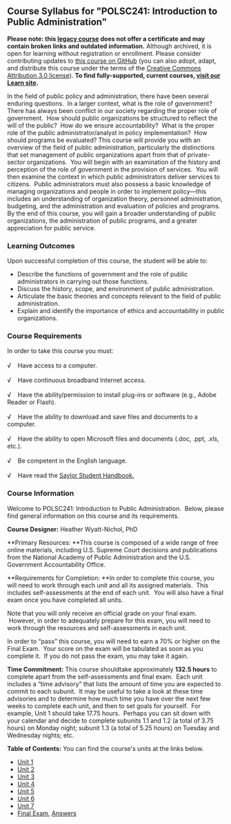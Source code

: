 Course Syllabus for "POLSC241: Introduction to Public Administration"
---------------------------------------------------------------------

**Please note: this [legacy course](https://sayloracademy.zendesk.com/hc/en-us/articles/206089967) does not offer a certificate and may contain 
broken links and outdated information.** Although archived, it is open 
for learning without registration or enrollment. Please consider contributing 
updates to [this course on GitHub](https://github.com/saylordotorg/course_polsc241) 
(you can also adopt, adapt, and distribute this course under the terms of 
the [Creative Commons Attribution 3.0 license](http://creativecommons.org/licenses/by/3.0/)). **To find fully-supported, current courses, [visit our 
Learn site](https://learn.saylor.org).**

In the field of public policy and administration, there have been
several enduring questions.  In a larger context, what is the role of
government?  There has always been conflict in our society regarding the
proper role of government.  How should public organizations be
structured to reflect the will of the public?  How do we ensure
accountability?  What is the proper role of the public
administrator/analyst in policy implementation?  How should programs be
evaluated? This course will provide you with an overview of the field of
public administration, particularly the distinctions that set management
of public organizations apart from that of private-sector
organizations.  You will begin with an examination of the history and
perception of the role of government in the provision of services.  You
will then examine the context in which public administrators deliver
services to citizens.  Public administrators must also possess a basic
knowledge of managing organizations and people in order to implement
policy—this includes an understanding of organization theory, personnel
administration, budgeting, and the administration and evaluation of
policies and programs.  By the end of this course, you will gain a
broader understanding of public organizations, the administration of
public programs, and a greater appreciation for public service.

### Learning Outcomes

Upon successful completion of this course, the student will be able to:

-   Describe the functions of government and the role of public
    administrators in carrying out those functions.
-   Discuss the history, scope, and environment of public
    administration.
-   Articulate the basic theories and concepts relevant to the field of
    public administration.
-   Explain and identify the importance of ethics and accountability in
    public organizations.

### Course Requirements

In order to take this course you must:  
    
 √    Have access to a computer.  
    
 √    Have continuous broadband Internet access.  
    
 √    Have the ability/permission to install plug-ins or software (e.g.,
Adobe Reader or Flash).  
    
 √    Have the ability to download and save files and documents to a
computer.  
    
 √    Have the ability to open Microsoft files and documents (.doc,
.ppt, .xls, etc.).  
    
 √    Be competent in the English language.  
    
 √    Have read the [Saylor Student
Handbook.](https://resources.saylor.org/archived/wp-content/uploads/2012/05/Saylor-StudentHandbook.pdf)

### Course Information

Welcome to POLSC241: Introduction to Public Administration.  Below,
please find general information on this course and its requirements.  
  
 **Course Designer:** Heather Wyatt-Nichol, PhD  
  
 **Primary Resources: **This course is composed of a wide range of free
online materials, including U.S. Supreme Court decisions and
publications from the National Academy of Public Administration and the
U.S. Government Accountability Office.  
  
 **Requirements for Completion: **In order to complete this course, you
will need to work through each unit and all its assigned materials. 
This includes self-assessments at the end of each unit.  You will also
have a final exam once you have completed all units.  
  
 Note that you will only receive an official grade on your final exam.
 However, in order to adequately prepare for this exam, you will need to
work through the resources and self-assessments in each unit.  
  
 In order to “pass” this course, you will need to earn a 70% or higher
on the Final Exam.  Your score on the exam will be tabulated as soon as
you complete it.  If you do not pass the exam, you may take it again.  
  
 **Time Commitment:** This course shouldtake approximately **132.5
hours** to complete apart from the self-assessments and final exam. 
Each unit includes a “time advisory” that lists the amount of time you
are expected to commit to each subunit.  It may be useful to take a look
at these time advisories and to determine how much time you have over
the next few weeks to complete each unit, and then to set goals for
yourself.  For example, Unit 1 should take 17.75 hours.  Perhaps you can
sit down with your calendar and decide to complete subunits 1.1 and 1.2
(a total of 3.75 hours) on Monday night; subunit 1.3 (a total of 5.25
hours) on Tuesday and Wednesday nights; etc.  
  
**Table of Contents:** You can find the course's units at the links below.

- [Unit 1](https://legacy.saylor.org/polsc241/Unit01/)
- [Unit 2](https://legacy.saylor.org/polsc241/Unit02/)
- [Unit 3](https://legacy.saylor.org/polsc241/Unit03/)
- [Unit 4](https://legacy.saylor.org/polsc241/Unit04/)
- [Unit 5](https://legacy.saylor.org/polsc241/Unit05/)
- [Unit 6](https://legacy.saylor.org/polsc241/Unit06/)
- [Unit 7](https://legacy.saylor.org/polsc241/Unit07/)
- [Final Exam](http://saylordotorg.github.io/LegacyExams/POLSC/POLSC241/POLSC241-FinalExam.html), [Answers](http://saylordotorg.github.io/LegacyExams/POLSC/POLSC241/POLSC241-FinalExam-Answers.html)
